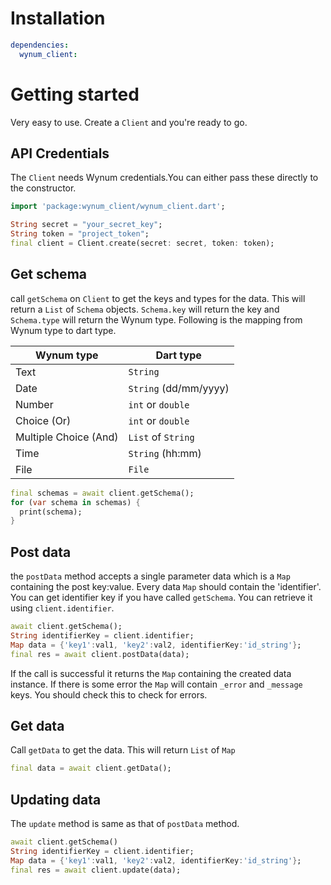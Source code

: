 # Installation
```yaml
dependencies:
  wynum_client:
```

# Getting started
Very easy to use. Create a ```Client``` and you're ready to go.
## API Credentials
The ```Client``` needs Wynum credentials.You can either pass these directly to the constructor.
```dart
import 'package:wynum_client/wynum_client.dart';

String secret = "your_secret_key";
String token = "project_token";
final client = Client.create(secret: secret, token: token);
```

## Get schema
call ```getSchema``` on ```Client``` to get the keys and types for the data. This will return a ```List``` of ```Schema``` objects.  ```Schema.key``` will return the key and ```Schema.type``` will return the Wynum type. Following is the mapping from Wynum type to dart type.

| Wynum type            | Dart type              |
| --------------------- | ------------------------ |
| Text                  | ```String```                |
| Date                  | ```String``` (dd/mm/yyyy)   |
| Number                | ```int``` or ```double``` |
| Choice (Or)           | ```int``` or ```double``` |
| Multiple Choice (And) | ```List``` of ```String```  |
| Time                  | ```String``` (hh:mm)        |
| File                  | ```File```               |

```dart
final schemas = await client.getSchema();
for (var schema in schemas) {
  print(schema);
}
```

## Post data
the ```postData``` method accepts a single parameter data which is a ```Map``` containing the post key:value. Every data ```Map``` should contain the 'identifier'. You can get identifier key if you have called ```getSchema```. You can retrieve it using ```client.identifier```.

```dart
await client.getSchema();
String identifierKey = client.identifier;
Map data = {'key1':val1, 'key2':val2, identifierKey:'id_string'};
final res = await client.postData(data);
```
If the call is successful it returns the ```Map``` containing the created data instance. If there is some error the ```Map``` will contain ```_error``` and ```_message``` keys.  You should check this to check for errors.

## Get data
Call ```getData``` to get the data. This will return ```List``` of ```Map```
```dart
final data = await client.getData();
```

## Updating data
The ```update``` method is same as that of ```postData``` method.
```dart
await client.getSchema()
String identifierKey = client.identifier;
Map data = {'key1':val1, 'key2':val2, identifierKey:'id_string'};
final res = await client.update(data);
```